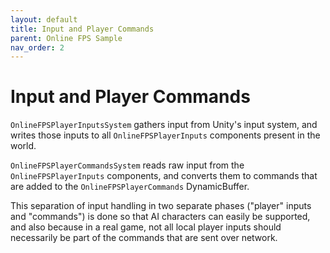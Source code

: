 ```yaml
---
layout: default
title: Input and Player Commands
parent: Online FPS Sample
nav_order: 2
---
```


# Input and Player Commands
`OnlineFPSPlayerInputsSystem` gathers input from Unity's input system, and writes those inputs to all `OnlineFPSPlayerInputs` components present in the world.

`OnlineFPSPlayerCommandsSystem` reads raw input from the `OnlineFPSPlayerInputs` components, and converts them to commands that are added to the `OnlineFPSPlayerCommands` DynamicBuffer. 

This separation of input handling in two separate phases ("player" inputs and "commands") is done so that AI characters can easily be supported, and also because in a real game, not all local player inputs should necessarily be part of the commands that are sent over network.